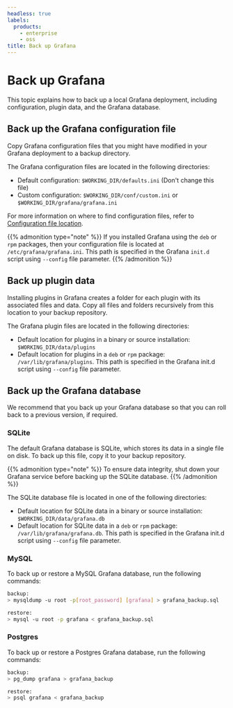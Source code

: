 ```yaml
---
headless: true
labels:
  products:
    - enterprise
    - oss
title: Back up Grafana
---
```


# Back up Grafana

This topic explains how to back up a local Grafana deployment, including configuration, plugin data, and the Grafana database.

## Back up the Grafana configuration file

Copy Grafana configuration files that you might have modified in your Grafana deployment to a backup directory.

The Grafana configuration files are located in the following directories:

- Default configuration: `$WORKING_DIR/defaults.ini` (Don't change this file)
- Custom configuration: `$WORKING_DIR/conf/custom.ini` or `$WORKING_DIR/grafana/grafana.ini`

For more information on where to find configuration files, refer to [Configuration file location](https://grafana.com/docs/grafana/<GRAFANA_VERSION>/setup-grafana/configure-grafana/#configuration-file-location).

{{% admonition type="note" %}}
If you installed Grafana using the `deb` or `rpm` packages, then your configuration file is located at
`/etc/grafana/grafana.ini`. This path is specified in the Grafana `init.d` script using `--config` file parameter.
{{% /admonition %}}

## Back up plugin data

Installing plugins in Grafana creates a folder for each plugin with its associated files and data. Copy all files and folders recursively from this location to your backup repository.

The Grafana plugin files are located in the following directories:

- Default location for plugins in a binary or source installation: `$WORKING_DIR/data/plugins`
- Default location for plugins in a `deb` or `rpm` package: `/var/lib/grafana/plugins`. This path is specified in the Grafana init.d script using `--config` file parameter.

## Back up the Grafana database

We recommend that you back up your Grafana database so that you can roll back to a previous version, if required.

### SQLite

The default Grafana database is SQLite, which stores its data in a single file on disk. To back up this file, copy it to your backup repository.

{{% admonition type="note" %}}
To ensure data integrity, shut down your Grafana service before backing up the SQLite database.
{{% /admonition %}}

The SQLite database file is located in one of the following directories:

- Default location for SQLite data in a binary or source installation: `$WORKING_DIR/data/grafana.db`
- Default location for SQLite data in a `deb` or `rpm` package: `/var/lib/grafana/grafana.db`. This path is specified in the Grafana
  init.d script using `--config` file parameter.

### MySQL

To back up or restore a MySQL Grafana database, run the following commands:

```bash
backup:
> mysqldump -u root -p[root_password] [grafana] > grafana_backup.sql

restore:
> mysql -u root -p grafana < grafana_backup.sql
```

### Postgres

To back up or restore a Postgres Grafana database, run the following commands:

```bash
backup:
> pg_dump grafana > grafana_backup

restore:
> psql grafana < grafana_backup
```
